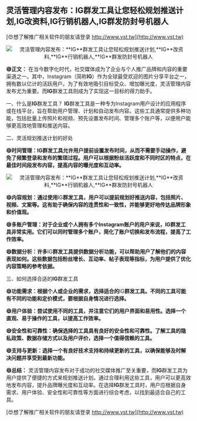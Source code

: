 ## **灵活管理内容发布：**IG**群发工具让您轻松规划推送计划,**IG**改资料,**IG**行销机器人,**IG**群发防封号机器人**

[😍想了解推广相关软件的朋友请登录 http://www.vst.tw](http://www.vst.tw)

 <center><img src="https://vst.tw/MP4/tuiguang/png/7.png" alt="灵活管理内容发布：**IG**群发工具让您轻松规划推送计划,**IG**改资料,**IG**行销机器人,**IG**群发防封号机器人"></center>

**😄正文：**
在当今数字化时代，社交媒体成为了企业与个人推广品牌和内容的重要渠道之一。其中，Instagram（简称**IG**）作为全球最受欢迎的图片分享平台之一，拥有数以亿计的活跃用户。为了有效地吸引目标受众、增加曝光度，灵活管理内容发布尤为重要。而**IG**群发工具则成为了实现这一目标的得力助手。

一、什么是**IG**群发工具？
**IG**群发工具是一种专为Instagram用户设计的应用程序或在线平台，旨在帮助用户管理、计划和自动发布内容。这些工具通常提供多种功能，包括批量上传照片和视频、预先设置发布时间、管理多个账户等，以便用户能够更高效地管理和推送内容。

二、灵活规划推送计划的好处

**😄时间管理：**IG**群发工具允许用户提前设置发布时间，从而不需要手动操作，避免了频繁登录和发布的繁琐过程。用户可以根据粉丝活跃度和不同时区的特点，在最佳时间段发布内容，提高内容的曝光度和互动率。**

 <center><img src="https://vst.tw/MP4/tuiguang/png/5.png" alt="灵活管理内容发布：**IG**群发工具让您轻松规划推送计划,**IG**改资料,**IG**行销机器人,**IG**群发防封号机器人"></center>

**😄内容规划：通过使用**IG**群发工具，用户可以提前规划好推送内容，包括照片、视频、文案等。这有助于确保内容的连贯性和一致性，并能够更好地传达品牌形象和价值观。**

**😄多账户管理：对于企业或个人拥有多个Instagram账户的用户来说，**IG**群发工具非常实用。它们可以同时管理多个账户，简化了账户切换和发布流程，提高了工作效率。**

**😄数据分析：许多**IG**群发工具提供数据分析功能，可以帮助用户了解他们的内容表现如何。这些数据包括粉丝增长、互动率、帖子表现等指标，为用户提供了优化内容策略的参考依据。**

三、如何选择合适的**IG**群发工具

**😄功能需求：根据个人或企业的需求，选择适合的**IG**群发工具。不同的工具可能有不同的功能和定价模式，要根据自身情况进行选择。**

**😄用户体验：尝试使用不同的工具，并注意它们的用户界面和易用性。选择一个直观、易于操作的工具，以提高工作效率。**

**😄安全性和可靠性：确保选择的工具具有良好的安全性和可靠性。了解工具的隐私政策、数据存储方式以及用户评价，选择一个值得信赖的工具。**

**😄支持与更新：选择一个有良好技术支持和持续更新的工具，以确保能够及时解决问题并享受到最新功能。**

**😄总结：**
灵活管理内容发布对于成功的社交媒体推广至关重要，而**IG**群发工具为用户提供了便捷的方式来规划推送计划。通过合理利用这些工具，用户可以更高效地发布内容，提升品牌曝光度和互动率。在选择**IG**群发工具时，用户应根据自身需求、用户体验、安全性和可靠性等方面进行综合考虑，以找到最适合自己的工具。

[😍想了解推广相关软件的朋友请登录 http://www.vst.tw](http://www.vst.tw)



